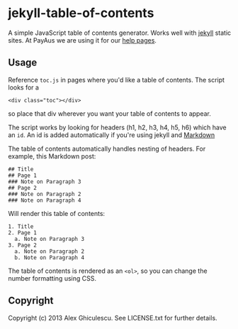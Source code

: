 # jekyll-table-of-contents

A simple JavaScript table of contents generator. Works well with [jekyll](https://github.com/mojombo/jekyll) static sites. At PayAus we are using it for our [help pages](http://help.payaus.com/).

## Usage

Reference `toc.js` in pages where you'd like a table of contents. The script looks for a

    <div class="toc"></div>

so place that div wherever you want your table of contents to appear.

The script works by looking for headers (h1, h2, h3, h4, h5, h6) which have an `id`. An id is added automatically if you're using jekyll and [Markdown](http://daringfireball.net/projects/markdown/syntax#header)

The table of contents automatically handles nesting of headers. For example, this Markdown post:

    ## Title
    ## Page 1
    ### Note on Paragraph 3
    ## Page 2
    ### Note on Paragraph 2
    ### Note on Paragraph 4

Will render this table of contents:

    1. Title
    2. Page 1
      a. Note on Paragraph 3
    3. Page 2
      a. Note on Paragraph 2
      b. Note on Paragraph 4

The table of contents is rendered as an `<ol>`, so you can change the number formatting using CSS.

## Copyright

Copyright (c) 2013 Alex Ghiculescu. See LICENSE.txt for further details.
